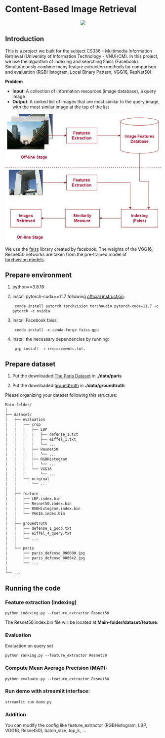 # Content-Based Image Retrieval

<p align="center">
  <img src=demo.gif/>
</p>

## Introduction

This is a project we built for the subject CS336 - Multimedia Information Retrieval (University of Information Technology - VNUHCM). In this project, we use the algorithm of indexing and searching Faiss (Facebook). Simultaneously combine many feature extraction methods for comparison and evaluation (RGBHistogram, Local Binary Pattern, VGG16, ResNet50).

**Problem**

  - **Input**: A collection of information resources (image database), a query image
  - **Output**: A ranked list of images that are most similar to the query image, with the most similar image at the top of the list

<p align="center">
  <img src=diagram.png/>
</p>

We use the [faiss](https://github.com/facebookresearch/faiss.git) library created by facebook. The weights of the VGG16, Resnet50 networks are taken from the pre-trained model of [torchvision.models](https://pytorch.org/vision/stable/models.html).

## Prepare environment

1. python==3.8.16
2. Install pytorch-cuda==11.7 following [official instruction](https://pytorch.org/):

        conda install pytorch torchvision torchaudio pytorch-cuda=11.7 -c pytorch -c nvidia
        
3. Install Facebook faiss:

        conda install -c conda-forge faiss-gpu
        
4. Install the necessary dependencies by running:

        pip install -r requirements.txt. 

## Prepare dataset

1. Put the downloaded [The Paris Dataset](https://www.robots.ox.ac.uk/~vgg/data/parisbuildings/) in **./data/paris**

2. Put the downloaded [groundtruth](https://www.robots.ox.ac.uk/~vgg/data/parisbuildings/) in **./data/groundtruth**

Please organizing your dataset following this structure: 

```
Main-folder/
│
├── dataset/ 
│   ├── evaluation
|   |   ├── crop
|   |   |   ├── LBP
|   |   |   |   ├── defense_1.txt
|   |   |   |   ├── eiffel_1.txt
|   |   |   |   └── ...
|   |   |   ├── Resnet50
|   |   |   |   └── ...
|   |   |   ├── RGBHistogram
|   |   |   |   └── ...
|   |   |   └── VGG16
|   |   |       └── ...
|   |   └── original
|   |       └── ...
|   |
│   ├── feature
|   |   ├── LBP.index.bin
|   |   ├── Resnet50.index.bin
|   |   ├── RGBHistogram.index.bin
|   |   └── VGG16.index.bin
|   |   
|   ├── groundtruth
|   |   ├── defense_1_good.txt
|   |   ├── eiffel_4_query.txt
|   |   └── ...
|   |
|   └── paris
|       ├── paris_defense_000000.jpg
|       ├── paris_defense_000042.jpg
|       └── ...
|   
└── ...
```

## Running the code

### Feature extraction (Indexing)

    python indexing.py --feature_extractor Resnet50
    
The Resnet50.index.bin file will be located at **Main-folder/dataset/feature**.

### Evaluation

Evaluation on query set

    python ranking.py --feature_extractor Resnet50
    
### Compute Mean Average Precision (MAP):

    python evaluate.py --feature_extractor Resnet50
    
### Run demo with streamlit interface:

    streamlit run demo.py
    
### Addition 

You can modify the config like feature_extractor (RGBHistogram, LBP, VGG16, Resnet50), batch_size, top_k, ...
